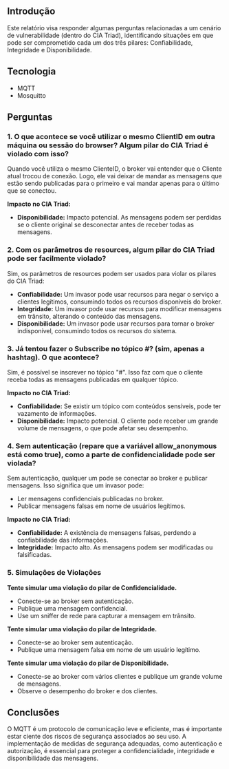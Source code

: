 ## Introdução

Este relatório visa responder algumas perguntas relacionadas a um cenário de vulnerabilidade (dentro do CIA Triad), identificando situações em que pode ser comprometido cada um dos três pilares: Confiabilidade, Integridade e Disponibilidade.

## Tecnologia

* MQTT
* Mosquitto

## Perguntas

### 1. **O que acontece se você utilizar o mesmo ClientID em outra máquina ou sessão do browser? Algum pilar do CIA Triad é violado com isso?**

Quando você utiliza o mesmo ClienteID, o broker vai entender que o Cliente atual trocou de conexão. Logo, ele vai deixar de mandar as mensagens que estão sendo publicadas para o primeiro e vai mandar apenas para o último que se conectou.

**Impacto no CIA Triad:**

* **Disponibilidade:** Impacto potencial. As mensagens podem ser perdidas se o cliente original se desconectar antes de receber todas as mensagens.

### 2. **Com os parâmetros de resources, algum pilar do CIA Triad pode ser facilmente violado?**

Sim, os parâmetros de resources podem ser usados para violar os pilares do CIA Triad:

* **Confiabilidade:** Um invasor pode usar recursos para negar o serviço a clientes legítimos, consumindo todos os recursos disponíveis do broker.
* **Integridade:** Um invasor pode usar recursos para modificar mensagens em trânsito, alterando o conteúdo das mensagens.
* **Disponibilidade:** Um invasor pode usar recursos para tornar o broker indisponível, consumindo todos os recursos do sistema.

### 3. **Já tentou fazer o Subscribe no tópico #? (sim, apenas a hashtag). O que acontece?**

Sim, é possível se inscrever no tópico "#". Isso faz com que o cliente receba todas as mensagens publicadas em qualquer tópico.

**Impacto no CIA Triad:**

* **Confiabilidade:** Se existir um tópico com conteúdos sensíveis, pode ter vazamento de informações.
* **Disponibilidade:** Impacto potencial. O cliente pode receber um grande volume de mensagens, o que pode afetar seu desempenho.

### 4. **Sem autenticação (repare que a variável allow_anonymous está como true), como a parte de confidencialidade pode ser violada?**

Sem autenticação, qualquer um pode se conectar ao broker e publicar mensagens. Isso significa que um invasor pode:

* Ler mensagens confidenciais publicadas no broker.
* Publicar mensagens falsas em nome de usuários legítimos.

**Impacto no CIA Triad:**

* **Confiabilidade:** A existência de mensagens falsas, perdendo a confiabilidade das informações.
* **Integridade:** Impacto alto. As mensagens podem ser modificadas ou falsificadas.

### 5. Simulações de Violações

**Tente simular uma violação do pilar de Confidencialidade.**

* Conecte-se ao broker sem autenticação.
* Publique uma mensagem confidencial.
* Use um sniffer de rede para capturar a mensagem em trânsito.

**Tente simular uma violação do pilar de Integridade.**

* Conecte-se ao broker sem autenticação.
* Publique uma mensagem falsa em nome de um usuário legítimo.

**Tente simular uma violação do pilar de Disponibilidade.**

* Conecte-se ao broker com vários clientes e publique um grande volume de mensagens.
* Observe o desempenho do broker e dos clientes.

## Conclusões

O MQTT é um protocolo de comunicação leve e eficiente, mas é importante estar ciente dos riscos de segurança associados ao seu uso. A implementação de medidas de segurança adequadas, como autenticação e autorização, é essencial para proteger a confidencialidade, integridade e disponibilidade das mensagens.